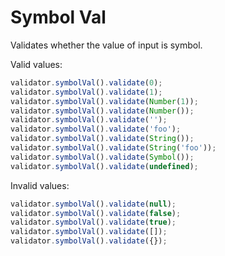 # Symbol Val

Validates whether the value of input is symbol.

Valid values:

```js
validator.symbolVal().validate(0);
validator.symbolVal().validate(1);
validator.symbolVal().validate(Number(1));
validator.symbolVal().validate(Number());
validator.symbolVal().validate('');
validator.symbolVal().validate('foo');
validator.symbolVal().validate(String());
validator.symbolVal().validate(String('foo'));
validator.symbolVal().validate(Symbol());
validator.symbolVal().validate(undefined);
```

Invalid values:

```js
validator.symbolVal().validate(null);
validator.symbolVal().validate(false);
validator.symbolVal().validate(true);
validator.symbolVal().validate([]);
validator.symbolVal().validate({});
```
